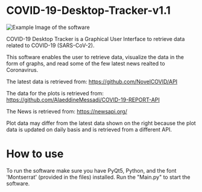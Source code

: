 # COVID-19-Desktop-Tracker-v1.1

![Example Image of the software](/images/covid19_01.jpg)

COVID-19 Desktop Tracker is a Graphical User Interface to retrieve data related to COVID-19 (SARS-CoV-2).

This software enables the user to retrieve data, visualize the data in the form of graphs, and read some of the few latest news realted to Coronavirus.

The latest data is retrieved from:
https://github.com/NovelCOVID/API

The data for the plots is retrieved from:
https://github.com/AlaeddineMessadi/COVID-19-REPORT-API

The News is retrieved from:
https://newsapi.org/

Plot data may differ from the latest data shown on the right because the plot data is updated on daily basis and is retrieved from a different API.

# How to use
To run the software make sure you have PyQt5, Python, and the font 'Montserrat' (provided in the files) installed. Run the "Main.py" to start the software.
